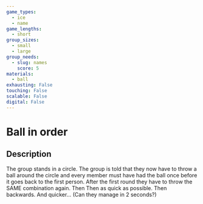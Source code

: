```yaml
---
game_types:
  - ice
  - name
game_lengths:
  - short
group_sizes:
  - small
  - large
group_needs:
  - slug: names
    score: 5
materials:
  - ball
exhausting: False
touching: False
scalable: False
digital: False
---
```

# Ball in order

## Description
The group stands in a circle. The group is told that they now have to throw a ball around the circle and every member must have had the ball once before it goes back to the first person. After the first round they have to throw the SAME combination again. Then Then as quick as possible. Then backwards. And quicker... (Can they manage in 2 seconds?)
